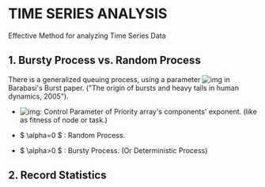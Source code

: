 # TIME SERIES ANALYSIS
Effective Method for analyzing Time Series Data

## 1. Bursty Process vs. Random Process
There is a generalized queuing process, using a parameter ![img](https://imgur.com/a/0eTTMIu) in Barabasi's Burst paper.
("The origin of bursts and heavy tails in human dynamics, 2005").

 * ![img](https://imgur.com/a/0eTTMIu): Control Parameter of Priority array's components' exponent. (like as fitness of node or task.)

 * $ \alpha=0 $ : Random Process.
 * $ \alpha>0 $  : Bursty Process. (Or Deterministic Process)


## 2. Record Statistics
